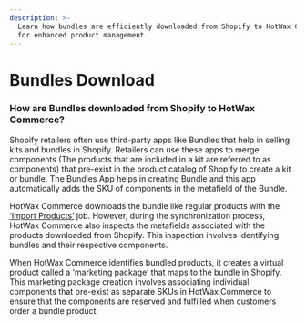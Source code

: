 ```yaml
---
description: >-
  Learn how bundles are efficiently downloaded from Shopify to HotWax Commerce
  for enhanced product management.
---
```


# Bundles Download

### How are Bundles downloaded from Shopify to HotWax Commerce?

Shopify retailers often use third-party apps like Bundles that help in selling kits and bundles in Shopify. Retailers can use these apps to merge components (The products that are included in a kit are referred to as components) that pre-exist in the product catalog of Shopify to create a kit or bundle. The Bundles App helps in creating Bundle and this app automatically adds the SKU of components in the metafield of the Bundle.

HotWax Commerce downloads the bundle like regular products with the [‘Import Products’](./) job. However, during the synchronization process, HotWax Commerce also inspects the metafields associated with the products downloaded from Shopify. This inspection involves identifying bundles and their respective components.

When HotWax Commerce identifies bundled products, it creates a virtual product called a ‘marketing package’ that maps to the bundle in Shopify. This marketing package creation involves associating individual components that pre-exist as separate SKUs in HotWax Commerce to ensure that the components are reserved and fulfilled when customers order a bundle product.
